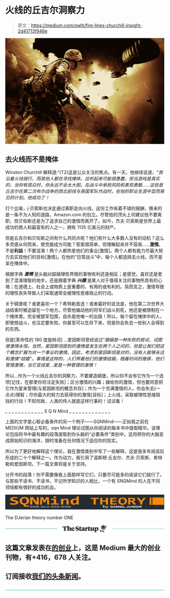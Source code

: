 # 火线的丘吉尔洞察力

> 原文：<https://medium.com/swlh/fire-lines-churchill-insight-2d41713f946e>

![](img/7c7ba2a2c51cb3baedcb3f3b59e07d30.png)

## 去火线而不是掩体

Winston Churchill 解释道:“(T2)这是公众关注的焦点。有一天，他继续说道，“*我沿着火线骑行，而其他人都在寻找掩体。这听起来可能很愚蠢，但当游戏是真实的，当你有观众时，你永远不会太大胆。在战斗中承担风险和表现勇敢……这些是丘吉尔在第二次布尔战争的西北前线与英国军队作战时，在他的职业生涯中显而易见的计划。他成功了！*

打个比喻，j·贝索斯也决定通过离职走向火线，这份工作有着不错的报酬，换来的是一条不为人知的道路，Amazon.com 的创立。尽管他的顶头上司建议他不要离职，但贝佐斯还是为了追求自己的激情而离开了。如今，杰夫·贝索斯是世界上最成功的商人和最富有的人之一，拥有 1135 亿美元的财产。

但是丘吉尔和贝佐斯之间有什么共同点呢？他们有什么大多数人没有的动机？这么多灵感从何而来，使克服成为可能？答案很简单，但理解起来并不容易……**激情**。不是**利益**！不要混淆！两个人都热爱他们的事业[激情]。两个人都有能力尽最大努力去实现他们的目标[激情]。在他的“日常战斗”中，每个人都选择去火线，而不是呆在掩体中。

根据字典 ***激情*** 是头脑对超越理性界限的事物有利还是相反；是感觉，喜欢还是爱到了混淆理智的地步。还是跟着字典 ***兴趣*** 是某人对于值得关注的事物所具有的心境；在道德上、社会上或物质上是重要的、有用的或有利的。简而言之，激情导致的理性丧失导致人们采取通常会被理性思维阻止的行动。

关于碉堡呢？谁更喜欢一个？希特勒首选！或者最好的说法是，他在第二次世界大战结束时被迫留在一个地方。尽管他煽动他的将军们战斗到死，他还是被限制在一个掩体里。完全被盟军包围，自杀是他唯一的出路！所以，每个留在掩体中的人，即使想战斗，也注定要失败。你甚至可以生存下来，但是你会失去一些别人会得到的东西。

但是[革命性的 180 度旋转词] …爱因斯坦曾经说过“*婚姻是一种失败的尝试，试图使激情永恒。当然，爱因斯坦提到的激情是发生在两个人之间的，但是让我们把这个概念扩展为对一个事业的激情。因此，考虑到爱因斯坦是对的，没有人能够永远和激情“结婚”。事情是这样的，人们带着他们的激情结婚，随着时间的推移，他们管理激情，当它变成爱…爱是一种管理的激情！*

所以…作为一个火线丘吉尔的洞察力，不要建造碉堡，所以你不会有它作为一个选项[记住，在那里你将注定失败]；区分激情的兴趣；嫁给你的激情，但也要同意把它作为爱来管理[与爱因斯坦的概念共存]；作为一个充满激情的人，你会失去(一点点)理智；尽你最大的努力去获得你的激情[目标]；上火线，采取被理性思维阻挡的行动！不知何故，人类的伟人就是这样行事的！试试看！

_ _ _ _ _ _ _ _ _ _ _ _ S Q N Mind _ _ _ _ _ _ _ _ _ _ _ _ _

上面的文字是心智必备条件的另一个例子——SQNMind——正如我之前在 MEDIUM 网站上写的，sqn Mind 理论试图从你阅读的每本书中提取精华。该理论包括将书中最有趣的段落提取到你头脑的“必要条件”类别中。这将把你的大脑变成原始知识的海洋，随时准备在任何情况下适应你的现实。

所以为了更好地解释这个理论，我在激情类别中写了一些解释，这是我多年阅读后形成的二十个解释之一。作为动力，我引用了温斯顿·丘吉尔、杰夫·贝索斯、希特勒和爱因斯坦。下一篇文章将是关于坚持。

分开书的段落！你不需要像我上面那样写它们，只要尽可能多的阅读它们就行了。与那些不读书、不读书、不记所学知识的人相比，一个有 SNQMind 的人在不同领域都有很好的成功机会。

![](img/a4c9c61acca1f223b9cb69de9574205e.png)

The DJerian theory number ONE

[![](img/308a8d84fb9b2fab43d66c117fcc4bb4.png)](https://medium.com/swlh)

## 这篇文章发表在[的创业](https://medium.com/swlh)上，这是 Medium 最大的创业刊物，有+416，678 人关注。

## 订阅接收[我们的头条新闻](http://growthsupply.com/the-startup-newsletter/)。

[![](img/b0164736ea17a63403e660de5dedf91a.png)](https://medium.com/swlh)